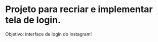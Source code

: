 # Projeto para recriar e implementar tela de login.

 Objetivo: interface de login do Instagram! 


